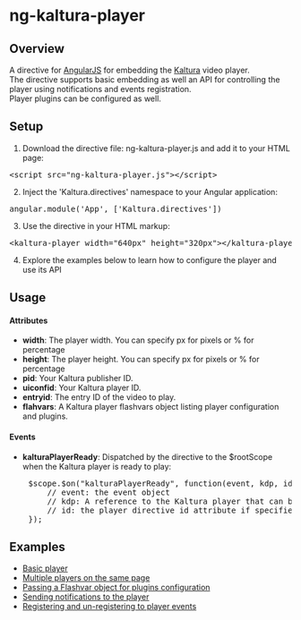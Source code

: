 # ng-kaltura-player
## Overview
A directive for [AngularJS](http://angularjs.org) for embedding the [Kaltura](http://www.kaltura.com) video player.<br/>
The directive supports basic embedding as well an API for controlling the player using notifications and events registration.<br/>
Player plugins can be configured as well.
## Setup
1. Download the directive file: ng-kaltura-player.js and add it to your HTML page:
<pre>
&lt;script src=&quot;ng-kaltura-player.js&quot;&gt;&lt;/script&gt;
</pre>
2. Inject the 'Kaltura.directives' namespace to your Angular application:
<pre>
angular.module('App', ['Kaltura.directives'])
</pre>
3. Use the directive in your HTML markup:
<pre>
&lt;kaltura-player width=&quot;640px&quot; height=&quot;320px&quot;&gt;&lt;/kaltura-player&gt;
</pre>
4. Explore the examples below to learn how to configure the player and use its API

## Usage

#### Attributes
* **width**: The player width. You can specify px for pixels or % for percentage
* **height**: The player height. You can specify px for pixels or % for percentage
* **pid**: Your Kaltura publisher ID.
* **uiconfid**: Your Kaltura player ID.
* **entryid**: The entry ID of the video to play.
* **flahvars**: A Kaltura player flashvars object listing player configuration and plugins.

#### Events
* **kalturaPlayerReady**: Dispatched by the directive to the $rootScope when the Kaltura player is ready to play:
<pre>
	$scope.$on("kalturaPlayerReady", function(event, kdp, id){
		// event: the event object
		// kdp: A reference to the Kaltura player that can be used with the Kaltura player API.
		// id: the player directive id attribute if specified.
	});
</pre>

## Examples
 * [Basic player](http://amirush.com/ng-kaltura-player/basic_player/index.html)
 * [Multiple players on the same page](http://amirush.com/ng-kaltura-player/multiple_players/index.html)
 * [Passing a Flashvar object for plugins configuration](http://amirush.com/ng-kaltura-player/pass_flashvar/index.html)
 * [Sending notifications to the player](http://amirush.com/ng-kaltura-player/send_notifications/index.html)
 * [Registering and un-registering to player events](http://amirush.com/ng-kaltura-player/player_events/index.html)